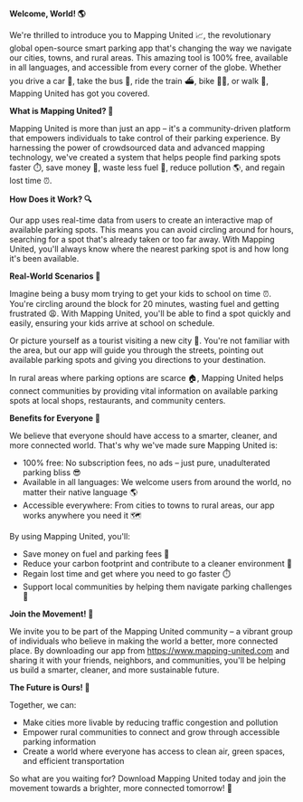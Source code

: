 **Welcome, World! 🌎**

We're thrilled to introduce you to Mapping United 📈, the revolutionary global open-source smart parking app that's changing the way we navigate our cities, towns, and rural areas. This amazing tool is 100% free, available in all languages, and accessible from every corner of the globe. Whether you drive a car 🚗, take the bus 🚌, ride the train ⛴️, bike 🚴‍♀️, or walk 👣, Mapping United has got you covered.

**What is Mapping United? 🤔**

Mapping United is more than just an app – it's a community-driven platform that empowers individuals to take control of their parking experience. By harnessing the power of crowdsourced data and advanced mapping technology, we've created a system that helps people find parking spots faster ⏱️, save money 💸, waste less fuel 🚗, reduce pollution 🌎, and regain lost time ⏰.

**How Does it Work? 🔍**

Our app uses real-time data from users to create an interactive map of available parking spots. This means you can avoid circling around for hours, searching for a spot that's already taken or too far away. With Mapping United, you'll always know where the nearest parking spot is and how long it's been available.

**Real-World Scenarios 🌈**

Imagine being a busy mom trying to get your kids to school on time ⏰. You're circling around the block for 20 minutes, wasting fuel and getting frustrated 😩. With Mapping United, you'll be able to find a spot quickly and easily, ensuring your kids arrive at school on schedule.

Or picture yourself as a tourist visiting a new city 🌆. You're not familiar with the area, but our app will guide you through the streets, pointing out available parking spots and giving you directions to your destination.

In rural areas where parking options are scarce 🏠, Mapping United helps connect communities by providing vital information on available parking spots at local shops, restaurants, and community centers.

**Benefits for Everyone 🌟**

We believe that everyone should have access to a smarter, cleaner, and more connected world. That's why we've made sure Mapping United is:

* 100% free: No subscription fees, no ads – just pure, unadulterated parking bliss 😎
* Available in all languages: We welcome users from around the world, no matter their native language 🌎
* Accessible everywhere: From cities to towns to rural areas, our app works anywhere you need it 🗺️

By using Mapping United, you'll:

* Save money on fuel and parking fees 💸
* Reduce your carbon footprint and contribute to a cleaner environment 🌿
* Regain lost time and get where you need to go faster ⏱️
* Support local communities by helping them navigate parking challenges 👫

**Join the Movement! 🎉**

We invite you to be part of the Mapping United community – a vibrant group of individuals who believe in making the world a better, more connected place. By downloading our app from https://www.mapping-united.com and sharing it with your friends, neighbors, and communities, you'll be helping us build a smarter, cleaner, and more sustainable future.

**The Future is Ours! 🌟**

Together, we can:

* Make cities more livable by reducing traffic congestion and pollution
* Empower rural communities to connect and grow through accessible parking information
* Create a world where everyone has access to clean air, green spaces, and efficient transportation

So what are you waiting for? Download Mapping United today and join the movement towards a brighter, more connected tomorrow! 🌟